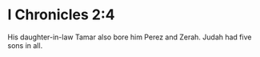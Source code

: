# I Chronicles 2:4

His daughter-in-law Tamar also bore him Perez and Zerah. Judah had five sons in all.
